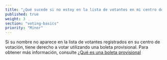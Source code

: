 ```yaml
---
title: "¿Qué sucede si no estoy en la lista de votantes en mi centro de votación?"
published: true
weight: 3
section: "voting-basics"
priority: "Minor"
---
```

Si su nombre no aparece en la lista de votantes registrados en su centro de votación, tiene derecho a votar utilizando una boleta provisional. Para obtener más información, consulte [¿Qué es una boleta provisional](#menu-item-¿qué-es-una-boleta-provisional)
